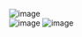 ![image](https://user-images.githubusercontent.com/113089569/217796812-f41fa187-a623-4749-8af5-e2fd9c762dda.png)  
![image](https://user-images.githubusercontent.com/113089569/217798299-20aa1000-ae96-41db-9466-d5993fde5a75.png) 
![image](https://user-images.githubusercontent.com/113089569/225557921-2fe41793-91f2-43ac-acfc-fef5257ae868.png)


